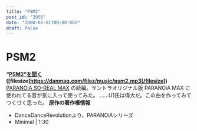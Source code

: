 ```yaml
---
title: "PSM2"
post_id: "2956"
date: "2000-02-01T00:00:00Z"
draft: false
---
```


# PSM2

**“[PSM2”を聞く](/filez/music/psm2.mp3) ([filesize]https://danmaq.com/filez/music/psm2.mp3[/filesize])** [PARANOiA SO-REAL MAX](/2942) の続編。サントラオリジナル版 PARANOiA MAX に使われてる音が気に入って使ってみた。 ……U1氏は偉大だ。この曲を作ってみてつくづく思った。  **原作の著作権情報**

  * DanceDanceRevolutionより、PARANOiAシリーズ
  * Minimal | 1:30
